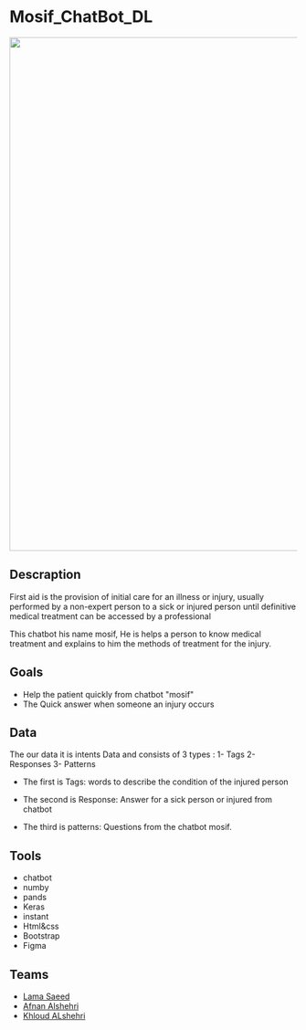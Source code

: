 # Mosif_ChatBot_DL

<img src ="https://blog.businessdecision.com/wp-content/uploads/2020/06/chatbot-not-just-chatbot-835x400-1.jpg" 
width="900">



## Descraption

First aid is the provision of initial care for an illness or injury, usually performed by a non-expert person to a sick or injured person until definitive medical treatment can be accessed by a professional

This chatbot his name mosif, He is helps a person to know medical treatment and explains to him the methods of treatment for the injury.


## Goals

-  Help the patient quickly from chatbot "mosif"
- The Quick answer when someone an injury occurs


## Data

 The our data it is intents Data and consists of 3 types :
1- Tags 2- Responses 3- Patterns

- The first is Tags:
words to describe the condition of the injured person

- The second is Response:
Answer for a sick person or injured from chatbot 

- The third is patterns:
Questions from the chatbot mosif.  

## Tools

- chatbot 
- numby
- pands
- Keras
- instant
- Html&css
- Bootstrap
- Figma


## Teams

- <a href="https://github.com/LamaSaeed/ChatBot_DL/"> Lama Saeed</a>
-  <a href="https://github.com/Afnan-alshehri/daap-learning"> Afnan Alshehri</a>
- <a href="https://github.com/kholod2/ChatBot_DL"> Khloud ALshehri</a>

